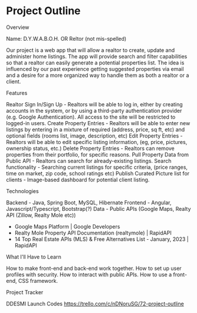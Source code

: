 # Project Outline

Overview

Name: D.Y.W.A.B.O.H. OR Reltor (not mis-spelled)

Our project is a web app that will allow a realtor to create, update and administer home listings. The app will provide search and filter capabilities so that a realtor can easily generate a potential properties list. The idea is influenced by our past experience getting suggested properties via email and a desire for a more organized way to handle them as both a realtor or a client.

Features

Realtor Sign In/Sign Up - Realtors will be able to log in, either by creating accounts in the system, or by using a third-party authentication provider (e.g. Google Authentication). All access to the site will be restricted to logged-in users.
Create Property Entries - Realtors will be able to enter new listings by entering in a mixture of required (address, price, sq ft, etc) and optional fields (rooms list, image, description, etc)
Edit Property Entries - Realtors will be able to edit specific listing information, (eg, price, pictures, ownership status, etc.)
Delete Property Entries - Realtors can remove properties from their portfolio, for specific reasons.
Pull Property Data from Public API - Realtors can search for already-existing listings.
Search functionality - Searching current listings for specific criteria, (price ranges, time on market, zip code, school ratings etc)
Publish Curated Picture list for clients - Image-based dashboard for potential client listing.

Technologies

Backend - Java, Spring Boot, MySQL, Hibernate
Frontend - Angular, Javascript/Typescript, Bootstrap(?)
Data - Public APIs (Google Maps, Realty API (Zillow, Realty Mole etc))
- Google Maps Platform  |  Google Developers
- Realty Mole Property API Documentation (realtymole) | RapidAPI
- 14 Top Real Estate APIs (MLS) & Free Alternatives List - January, 2023 | RapidAPI

What I'll Have to Learn

How to make front-end and back-end work together.
How to set up user profiles with security.
How to interact with public APIs.
How to use a front-end, CSS framework.

Project Tracker

DDESMI Launch Codes
https://trello.com/c/nDNoruSG/72-project-outline
